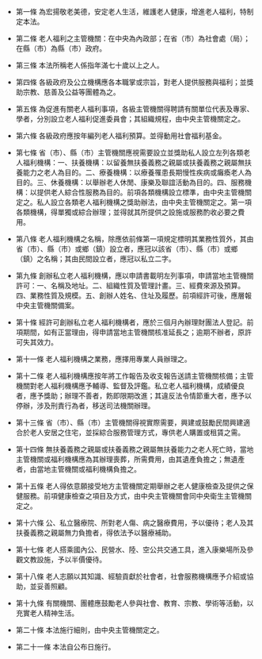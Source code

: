* 第一條 為宏揚敬老美德，安定老人生活，維護老人健康，增進老人福利，特制定本法。

* 第二條 老人福利之主管機關：在中央為內政部；在省（市）為社會處（局）；在縣（市）為縣（市）政府。

* 第三條 本法所稱老人係指年滿七十歲以上之人。

* 第四條 各級政府及公立機構應各本職掌或宗旨，對老人提供服務與福利；並獎助宗教、慈善及公益等團體為之。

* 第五條 為促進有關老人福利事項，各級主管機關得聘請有關單位代表及專家、學者，分別設立老人福利促進委員會；其組織規程，由中央主管機關定之。

* 第六條 各級政府應按年編列老人福利預算。並得動用社會福利基金。

* 第七條 省（市）、縣（市）主管機關應視需要設立並獎助私人設立左列各類老人福利機構：一、扶養機構：以留養無扶養義務之親屬或扶養義務之親屬無扶養能力之老人為目的。二、療養機構：以療養罹患長期慢性疾病或癱瘓老人為目的。三、休養機構：以舉辦老人休閒、康樂及聯誼活動為目的。四、服務機構：以提供老人綜合性服務為目的。前項各類機構設立標準，由中央主管機關定之。私人設立各類老人福利機構之獎助辦法，由中央主管機關定之。第一項各類機構，得單獨或綜合辦理；並得就其所提供之設施或服務酌收必要之費用。

* 第八條 老人福利機構之名稱，除應依前條第一項規定標明其業務性質外，其由省（市）、縣（市）或鄉（鎮）設立者，應冠以該省（市）、縣（市）或鄉（鎮）之名稱；其由民間設立者，應冠以私立二字。

* 第九條 創辦私立老人福利機構，應以申請書載明左列事項，申請當地主管機關許可：一、名稱及地址。二、組織性質及管理計畫。三、經費來源及預算。四、業務性質及規模。五、創辦人姓名、住址及履歷。前項經許可後，應層報中央主管機關備案。

* 第十條 經許可創辦私立老人福利機構者，應於三個月內辦理財團法人登記。前項期間，如有正當理由，得申請當地主管機關核准延長之；逾期不辦者，原許可失其效力。

* 第十一條 老人福利機構之業務，應擇用專業人員辦理之。

* 第十二條 老人福利機構應按年將工作報告及收支報告送請主管機關核備；主管機關對老人福利機構應予輔導、監督及評鑑。私立老人福利機構，成績優良者，應予獎助；辦理不善者，飭即限期改進；其違反法令情節重大者，應予以停辦，涉及刑責行為者，移送司法機關辦理。

* 第十三條 省（市）、縣（市）主管機關得視實際需要，興建或鼓勵民間興建適合於老人安居之住宅，並採綜合服務管理方式，專供老人購置或租賃之需。

* 第十四條 無扶養義務之親屬或扶養義務之親屬無扶養能力之老人死亡時，當地主管機關或福利機構應為其辦理喪葬，所需費用，由其遺產負擔之；無遺產者，由當地主管機關或福利機構負擔之。

* 第十五條 老人得依意願接受地方主管機關定期舉辦之老人健康檢查及提供之保健服務。前項健康檢查之項目及方式，由中央主管機關會同中央衛生主管機關定之。

* 第十六條 公、私立醫療院、所對老人傷、病之醫療費用，予以優待；老人及其扶養義務之親屬無力負擔者，得依法予以醫療補助。

* 第十七條 老人搭乘國內公、民營水、陸、空公共交通工具，進入康樂場所及參觀文教設施，予以半價優待。

* 第十八條 老人志願以其知識、經驗貢獻於社會者，社會服務機構應予介紹或協助，並妥善照顧。

* 第十九條 有關機關、團體應鼓勵老人參與社會、教育、宗教、學術等活動，以充實老人精神生活。

* 第二十條 本法施行細則，由中央主管機關定之。

* 第二十一條 本法自公布日施行。

